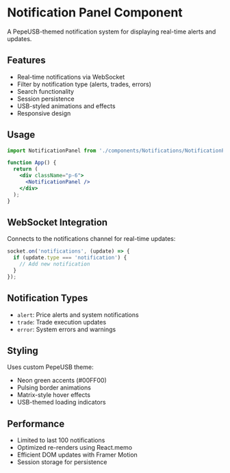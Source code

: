 # Notification Panel Component

A PepeUSB-themed notification system for displaying real-time alerts and updates.

## Features

- Real-time notifications via WebSocket
- Filter by notification type (alerts, trades, errors)
- Search functionality
- Session persistence
- USB-styled animations and effects
- Responsive design

## Usage

```jsx
import NotificationPanel from './components/Notifications/NotificationPanel';

function App() {
  return (
    <div className="p-6">
      <NotificationPanel />
    </div>
  );
}
```

## WebSocket Integration

Connects to the notifications channel for real-time updates:

```javascript
socket.on('notifications', (update) => {
  if (update.type === 'notification') {
    // Add new notification
  }
});
```

## Notification Types

- `alert`: Price alerts and system notifications
- `trade`: Trade execution updates
- `error`: System errors and warnings

## Styling

Uses custom PepeUSB theme:
- Neon green accents (#00FF00)
- Pulsing border animations
- Matrix-style hover effects
- USB-themed loading indicators

## Performance

- Limited to last 100 notifications
- Optimized re-renders using React.memo
- Efficient DOM updates with Framer Motion
- Session storage for persistence